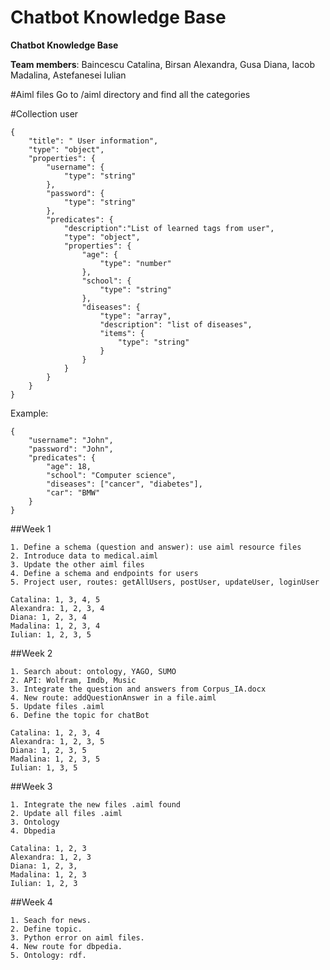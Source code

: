 # Chatbot Knowledge Base

<b>Chatbot Knowledge Base</b>

__Team members__: Baincescu Catalina, Birsan Alexandra, Gusa Diana, Iacob Madalina, Astefanesei Iulian

#Aiml files 
	Go to /aiml directory and find all the categories
	
#Collection user	

	{
		"title": " User information",
		"type": "object",
		"properties": {
			"username": {
				"type": "string"
			},
			"password": {
				"type": "string"
			},
			"predicates": {
				"description":"List of learned tags from user",
				"type": "object",
				"properties": {
					"age": {
						"type": "number"
					},
					"school": {
						"type": "string"
					},
					"diseases": {
						"type": "array",
						"description": "list of diseases",
						"items": {
							"type": "string"
						}
					}
				}
			}
		}
	}

Example:

	{
		"username": "John",
		"password": "John",
		"predicates": {
			"age": 18,
			"school": "Computer science",
			"diseases": ["cancer", "diabetes"],
			"car": "BMW"
		}
	}


##Week 1

	1. Define a schema (question and answer): use aiml resource files        	
	2. Introduce data to medical.aiml     					 
	3. Update the other aiml files        					 
	4. Define a schema and endpoints for users				  
	5. Project user, routes: getAllUsers, postUser, updateUser, loginUser   
	
	Catalina: 1, 3, 4, 5
	Alexandra: 1, 2, 3, 4
	Diana: 1, 2, 3, 4
	Madalina: 1, 2, 3, 4
	Iulian: 1, 2, 3, 5
	
##Week 2

	1. Search about: ontology, YAGO, SUMO
	2. API: Wolfram, Imdb, Music
	3. Integrate the question and answers from Corpus_IA.docx
	4. New route: addQuestionAnswer in a file.aiml
	5. Update files .aiml
	6. Define the topic for chatBot
	
	Catalina: 1, 2, 3, 4
	Alexandra: 1, 2, 3, 5
	Diana: 1, 2, 3, 5
	Madalina: 1, 2, 3, 5
	Iulian: 1, 3, 5
	
##Week 3

	1. Integrate the new files .aiml found
	2. Update all files .aiml
	3. Ontology
	4. Dbpedia 
	
	Catalina: 1, 2, 3
	Alexandra: 1, 2, 3
	Diana: 1, 2, 3, 
	Madalina: 1, 2, 3
	Iulian: 1, 2, 3
	
##Week 4
	
	1. Seach for news.
	2. Define topic.
	3. Python error on aiml files.
	4. New route for dbpedia.
	5. Ontology: rdf.
	
	
